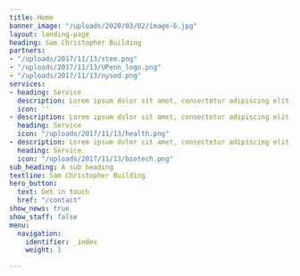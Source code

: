 ```yaml
---
title: Home
banner_image: "/uploads/2020/03/02/image-6.jpg"
layout: landing-page
heading: Sam Christopher Building
partners:
- "/uploads/2017/11/13/stem.png"
- "/uploads/2017/11/13/UPenn_logo.png"
- "/uploads/2017/11/13/nysed.png"
services:
- heading: Service
  description: Lorem ipsum dolor sit amet, consectetur adipiscing elit, sed do.
  icon: ''
- description: Lorem ipsum dolor sit amet, consectetur adipiscing elit, sed do.
  heading: Service
  icon: "/uploads/2017/11/13/health.png"
- description: Lorem ipsum dolor sit amet, consectetur adipiscing elit, sed do.
  heading: Service
  icon: "/uploads/2017/11/13/biotech.png"
sub_heading: A sub heading
textline: Sam Christopher Building
hero_button:
  text: Get in touch
  href: "/contact"
show_news: true
show_staff: false
menu:
  navigation:
    identifier: _index
    weight: 1

---
```

